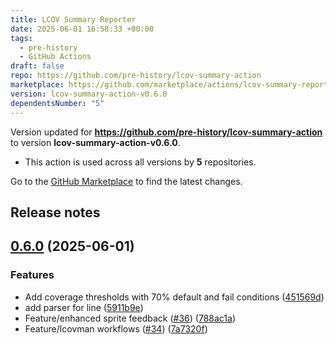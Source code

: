 ```yaml
---
title: LCOV Summary Reporter
date: 2025-06-01 16:58:33 +00:00
tags:
  - pre-history
  - GitHub Actions
draft: false
repo: https://github.com/pre-history/lcov-summary-action
marketplace: https://github.com/marketplace/actions/lcov-summary-reporter
version: lcov-summary-action-v0.6.0
dependentsNumber: "5"
---
```



Version updated for **https://github.com/pre-history/lcov-summary-action** to version **lcov-summary-action-v0.6.0**.
- This action is used across all versions by **5** repositories.

Go to the [GitHub Marketplace](https://github.com/marketplace/actions/lcov-summary-reporter) to find the latest changes.

## Release notes

## [0.6.0](https://github.com/pre-history/lcov-summary-action/compare/lcov-summary-action-v0.5.0...lcov-summary-action-v0.6.0) (2025-06-01)


### Features

* Add coverage thresholds with 70% default and fail conditions ([451569d](https://github.com/pre-history/lcov-summary-action/commit/451569deb083b0475641d2a740587d3a85c69399))
* add parser for line ([5911b9e](https://github.com/pre-history/lcov-summary-action/commit/5911b9e92f8b20bb3dbc8b1195d1d80656a7000e))
* Feature/enhanced sprite feedback ([#36](https://github.com/pre-history/lcov-summary-action/issues/36)) ([788ac1a](https://github.com/pre-history/lcov-summary-action/commit/788ac1ad6eab9fa16e08ae4d550e04eb83e9e1ed))
* Feature/lcovman workflows ([#34](https://github.com/pre-history/lcov-summary-action/issues/34)) ([7a7320f](https://github.com/pre-history/lcov-summary-action/commit/7a7320f54a660e2997395104982d596790546c84))
